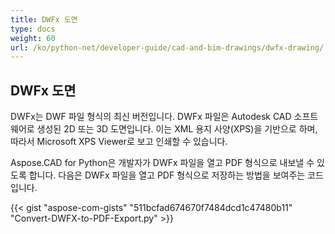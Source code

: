```yaml
---
title: DWFx 도면
type: docs
weight: 60
url: /ko/python-net/developer-guide/cad-and-bim-drawings/dwfx-drawing/
---
```


## **DWFx 도면**
DWFx는 DWF 파일 형식의 최신 버전입니다. DWFx 파일은 Autodesk CAD 소프트웨어로 생성된 2D 또는 3D 도면입니다. 이는 XML 용지 사양(XPS)을 기반으로 하며, 따라서 Microsoft XPS Viewer로 보고 인쇄할 수 있습니다.

Aspose.CAD for Python은 개발자가 DWFx 파일을 열고 PDF 형식으로 내보낼 수 있도록 합니다. 다음은 DWFx 파일을 열고 PDF 형식으로 저장하는 방법을 보여주는 코드입니다.

{{< gist "aspose-com-gists" "511bcfad674670f7484dcd1c47480b11" "Convert-DWFX-to-PDF-Export.py" >}}
